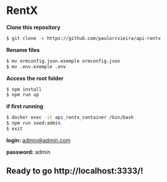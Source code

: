 # RentX

**Clone this repository**

```bash
$ git clone -e https://github.com/paulorcvieira/api-rentx
```

**Rename files**
```bash
$ mv ormconfig.json.exemple ormconfig.json
$ mv .env.exemple .env
```

**Access the root folder**

```bash
$ npm install
$ npm run up
```

**if first running**
```bash
$ docker exec -it api_rentx_container /bin/bash
$ npm run seed:admin
$ exit
```

**login:** admin@admin.com

**password:** admin

## Ready to go http://localhost:3333/!
